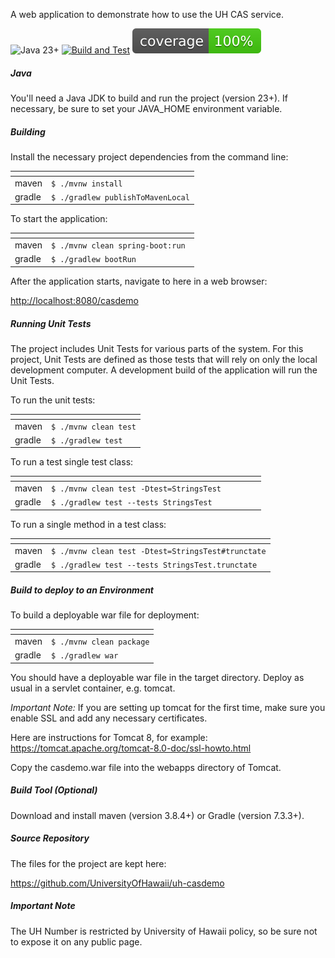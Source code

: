 A web application to demonstrate how to use the UH CAS service.

![Java 23+](https://img.shields.io/badge/Java-23%2B-blue?logo=java&logoColor=white)
[![Build and Test](https://github.com/UniversityOfHawaii/uh-casdemo/actions/workflows/build-test.yml/badge.svg)](https://github.com/UniversityOfHawaii/uh-casdemo/actions/workflows/build-test.yml)
[![Coverage](https://github.com/UniversityOfHawaii/uh-casdemo/blob/badges/jacoco.svg)](https://github.com/UniversityOfHawaii/uh-casdemo/actions/workflows/coverage.yml)

##### Java

You'll need a Java JDK to build and run the project (version 23+).
If necessary, be sure to set your JAVA_HOME environment variable.

##### Building

Install the necessary project dependencies from the command line:

| <!-- --> | <!-- -->                          |
|----------|-----------------------------------|
| maven    | `$ ./mvnw install               ` |
| gradle   | `$ ./gradlew publishToMavenLocal` |

To start the application:

| <!-- --> | <!-- -->                          |
|----------|-----------------------------------|
| maven    | `$ ./mvnw clean spring-boot:run ` |
| gradle   | `$ ./gradlew bootRun            ` |

After the application starts, navigate to here in a web browser:

<http://localhost:8080/casdemo>

##### Running Unit Tests

The project includes Unit Tests for various parts of the system. For this project, Unit Tests are defined as those tests
that will rely on only the local development computer. A development build of the application will run the Unit Tests.

To run the unit tests:

| <!-- --> | <!-- -->              |
|----------|-----------------------|
| maven    | `$ ./mvnw clean test` |
| gradle   | `$ ./gradlew test   ` |

To run a test single test class:

| <!-- --> | <!-- -->                                         |
|----------|--------------------------------------------------|
| maven    | `$ ./mvnw clean test -Dtest=StringsTest        ` |
| gradle   | `$ ./gradlew test --tests StringsTest          ` |

To run a single method in a test class:

| <!-- --> | <!-- -->                                           |
|----------|----------------------------------------------------|
| maven    | `$ ./mvnw clean test -Dtest=StringsTest#trunctate` |
| gradle   | `$ ./gradlew test --tests StringsTest.trunctate  ` |

##### Build to deploy to an Environment

To build a deployable war file for deployment:

| <!-- --> | <!-- -->                 |
|----------|--------------------------|
| maven    | `$ ./mvnw clean package` |
| gradle   | `$ ./gradlew war       ` |

You should have a deployable war file in the target directory. Deploy as usual in a servlet container, e.g. tomcat.

_Important Note:_
If you are setting up tomcat for the first time, make sure you enable SSL and add any necessary certificates.

Here are instructions for Tomcat 8, for example:
<https://tomcat.apache.org/tomcat-8.0-doc/ssl-howto.html>

Copy the casdemo.war file into the webapps directory of Tomcat.

##### Build Tool (Optional)

Download and install maven (version 3.8.4+) or Gradle (version 7.3.3+).

##### Source Repository

The files for the project are kept here:

<https://github.com/UniversityOfHawaii/uh-casdemo>

##### Important Note

The UH Number is restricted by University of Hawaii policy, so be sure not to expose it on any public page.
